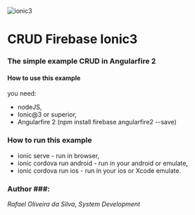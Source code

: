 ![ionic3](https://upload.wikimedia.org/wikipedia/commons/thumb/d/d1/Ionic_Logo.svg/1200px-Ionic_Logo.svg.png)
# CRUD  Firebase Ionic3 #
### The simple example CRUD in Angularfire 2 ###
#### How to use this example ####

you need:
*    nodeJS,
*   Ionic@3 or superior,
*  Angularfire 2 (npm install firebase angularfire2 --save)

### How to run this example ###

* ionic serve - run in browser,
* ionic cordova run android - run in your android or emulate,
* ionic cordova run ios - run in your ios or Xcode emulate.

### Author ###:
_Rafael Oliveira da Silva_,
_System Development_


